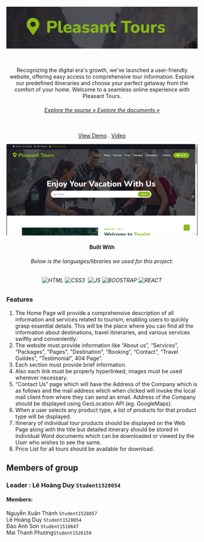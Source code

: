 ![Tên thay thế](./public/img/Logo.png)

</a>
<br  />

<div  align="center">

</a>
<p align="center">
Recognizing the digital era's growth, we've launched a user-friendly website, offering easy access to comprehensive tour information. Explore our predefined itineraries and choose your perfect getaway from the comfort of your home. Welcome to a seamless online experience with Pleasant Tours.</p>

###### <p align="center">[Explore the sourse » ](https://github.com/Nguyenthanhgit/pleasant-tour-project-group-5) [Explore the documents » ](https://github.com/Nguyenthanhgit/pleasant-tour-project-group-5/tree/master/Documents)

 </p>

<br  /><a  href="https://pleasant-tour-project-group-5.vercel.app/" target="_blank">View Demo</a> . <a  href="https://youtu.be/1Jj9mNKi0_k" target="_blank">Video</a>

</div>

![Tên thay thế](./public/img/Homeview.png)

#### <div align="center">Built With</div>

###### <div align="center">Below is the languages/libraries we used for this project:</div>

###### <div align="center">![HTML]&nbsp;![CSS3] &nbsp;![JS]&nbsp;![BOOSTRAP]&nbsp;![REACT]

</div>

<div  align="left">

### Features </br>

<ol>
<li>
The Home Page will provide a comprehensive description of all information and services related to tourism, enabling users to quickly grasp essential details. This will be the place where you can find all the information about destinations, travel itineraries, and various services swiftly and conveniently.
</br>
</li>
<li>
The website must provide information like “About us”, “Services”,
“Packages”, "Pages", "Destination", “Booking”, “Contact”, “Travel Guildes”,
”Testimonial”, 404 Page”.
 </br>
</li>
<li>
 Each section must provide brief information.
</br>
</li>
<li>
Also each link must be properly hyperlinked, images must be used wherever
necessary.
</br>
</li>
<li>
“Contact Us” page which will have the Address of the Company which is as follows and the mail address which when clicked will invoke the local mail client from where they can send an email. Address of the Company should be displayed using GeoLocation API (eg. GoogleMaps).

</br>
</li>
<li>
When a user selects any product type, a list of products for that product type will be displayed.
</br>
</li>
<li>
Itinerary of individual tour products should be displayed on the Web Page along with the title but detailed itinerary should be stored in Individual Word documents which can be downloaded or viewed by the User who wishes to see the same.
</br>
</li>
<li>
Price List for all tours should be available for download.
</br>
</li>
</ol>

## Members of group

### Leader : Lê Hoàng Duy `Student1528054`

#### Members:

Nguyễn Xuân Thành `Student1528057` </br>
Lê Hoàng Duy `Student1528054` </br>
Đào Anh Sơn `Student1518647` </br>
Mai Thanh Phương`Student1526159` </br>

[HTML]: https://img.shields.io/badge/HTML5-E34F26?style=for-the-badge&logo=html5&logoColor=white
[CSS3]: https://img.shields.io/badge/CSS3-1572B6?style=for-the-badge&logo=css3&logoColor=white
[JS]: https://img.shields.io/badge/JavaScript-F7DF1E?style=for-the-badge&logo=javascript&logoColor=black
[BOOSTRAP]: https://img.shields.io/badge/Bootstrap-563D7C?style=for-the-badge&logo=bootstrap&logoColor=white
[REACT]: https://img.shields.io/badge/React-20232A?style=for-the-badge&logo=react&logoColor=61DAFB
